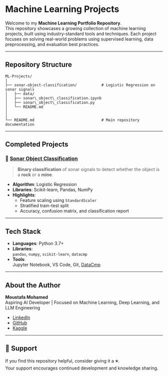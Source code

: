 # Machine Learning Projects

Welcome to my **Machine Learning Portfolio Repository**.  
This repository showcases a growing collection of machine learning projects, built using industry-standard tools and techniques. Each project focuses on solving real-world problems using supervised learning, data preprocessing, and evaluation best practices.

---

## Repository Structure

```
ML-Projects/
│
├── sonar-object-classification/           # Logistic Regression on sonar signals
│   ├── data/
│   ├── sonar\_object\_classification.ipynb
│   ├── sonar\_object\_classification.py
│   └── README.md
│
│
└── README.md                              # Main repository documentation

```

---

## Completed Projects

### 🔸 [Sonar Object Classification](./sonar-object-classification/)
> **Binary classification** of sonar signals to detect whether the object is a **rock** or a **mine**.

- **Algorithm**: Logistic Regression
- **Libraries**: Scikit-learn, Pandas, NumPy
- **Highlights**:
  - Feature scaling using `StandardScaler`
  - Stratified train-test split
  - Accuracy, confusion matrix, and classification report

---

## Tech Stack

- **Languages**: Python 3.7+
- **Libraries**:  
  `pandas`, `numpy`, `scikit-learn`, `datacmp`
- **Tools**:  
  Jupyter Notebook, VS Code, Git, [DataCmp](https://github.com/MoustafaMohamed01/DataCmp)

---

## About the Author

**Moustafa Mohamed**  
Aspiring AI Developer | Focused on Machine Learning, Deep Learning, and LLM Engineering  

- [LinkedIn](https://www.linkedin.com/in/moustafa-mohamed-047736296/)  
- [GitHub](https://github.com/MoustafaMohamed01)  
- [Kaggle](https://www.kaggle.com/moustafamohamed01)

---

## 🌟 Support

If you find this repository helpful, consider giving it a **⭐️**.  
Your support encourages continued development and knowledge sharing.
